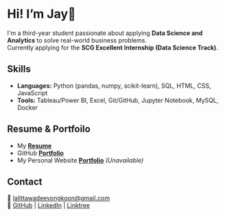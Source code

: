 # Hi! I’m **Jay**👋
I'm a third-year student passionate about applying **Data Science and Analytics**
to solve real-world business problems.  
Currently applying for the **SCG Excellent Internship (Data Science Track)**.



## Skills
- **Languages:** Python (pandas, numpy, scikit-learn), SQL, HTML, CSS, JavaScript
- **Tools:** Tableau/Power BI, Excel, Git/GitHub, Jupyter Notebook, MySQL, Docker


## Resume & Portfoilo
- My [**Resume**](https://www.canva.com/design/DAG1Hbuf7hs/Ez1qw_Ceb4sWYvxi0PIe7A/edit?ui=e30)
- GitHub [**Portfolio**](https://github.com/miyomui/data-science-portfolio)
- My Personal Website [**Portfolio**](https://miyomui.github.io/) *(Unavailable)*




## Contact
📧 lalittawadeevongkoon@gmail.com  
🔗 [GitHub](https://github.com/miyomui) | [LinkedIn](https://www.linkedin.com/in/miyomui/) | [Linktree](https://linktr.ee/miyomui)

